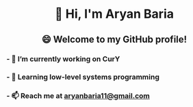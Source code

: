 <h1 align="center">👋 Hi, I'm Aryan Baria</h1>

<h2 align="center">😄 Welcome to my GitHub profile!</h2>
<h3>- 🔭 I’m currently working on CurY</h3>
<h3>- 🌱 Learning low-level systems programming</h3>
<h3>- 📫 Reach me at <a href="mailto:aryanbaria11@gmail.com">aryanbaria11@gmail.com</a></h3>
<!--
**AryanBaria/AryanBaria** is a ✨ _special_ ✨ repository because its `README.md` (this file) appears on your GitHub profile.

Here are some ideas to get you started:

- 🔭 I’m currently working on ...
- 🌱 I’m currently learning ...
- 👯 I’m looking to collaborate on ...
- 🤔 I’m looking for help with ...
- 💬 Ask me about ...
- 📫 How to reach me: ...
- 😄 Pronouns: ...
- ⚡ Fun fact: ...
-->
